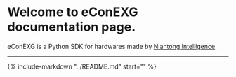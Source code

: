 # Welcome to eConEXG documentation page.

eConEXG is a Python SDK for hardwares made by [Niantong Intelligence](http://econtek.cn/).

----

{%
  include-markdown "../README.md"
  start="<!-- released start -->"
%}